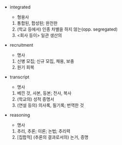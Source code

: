 - integrated

  - 형용사

  1. 통합된, 합성된; 완전한
  2. (학교 등에서) 인종 차별을 하지 않는(opp. segregated)
  3. <회사 등이> 일관 생산의

- recruitment

  - 명사

  1. 신병 모집; 신규 모집, 채용, 보충
  2. 원기 회복

- transcript

  - 명사

  1. 베낀 것, 사본, 등본; 전사, 복사
  2. (학교의) 성적 증명서
  3. (연설 등의) 의사록, 필기록; 번역한 것

- reasoning

  - 명사

  1. 추리, 추론; 이론; 논법; 추리력
  2. [집합적] (추론의 결과로서의) 논거, 증명
